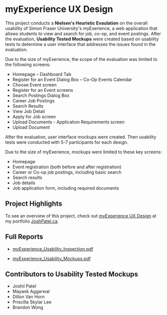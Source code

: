 # myExperience UX Design

This project conducts a **Nielsen's Heuristic Evaulation** on the overall usability of Simon Fraser University's myExerience, a web application that allows students to view and search for job, co-op, and event postings. After the evaluation, **Usability Tested Mockups** were created based on usability tests to determine a user interface that addresses the issues found in the evaluation.

Due to the size of myExerience, the scope of the evaluation was limited to the following screens:

* Homepage – Dashboard Tab
* Register for an Event Dialog Box – Co-Op Events Calendar
* Choose Event screen
* Register for an Event screens
* Search Postings Dialog Box
* Career Job Postings
* Search Results
* View Job Detail
* Apply for Job screen
* Upload Documents - Application Requirements screen
* Upload Document

After the evaluation, user interface mockups were created. Then usability tests were conducted with 5-7 participants for each design.

Due to the size of myExerience, mockups were limited to these key screens:

* Homepage
* Event registration (both before and after registration)
* Career or Co-op job postings, including basic search
* Search results
* Job details
* Job application form, including required documents

## Project Highlights

To see an overview of this project, check out [myExperience UX Design](http://joshpatel.ca/myExperience) at my portfolio [JoshPatel.ca](http://joshpatel.ca/).

## Full Reports

* [myExperience_Usability_Inspection.pdf](https://github.com/joshilp/UX-myExperience/raw/master/myExperience_Usability_Inspection.pdf)

* [myExperience_Usability_Mockups.pdf](https://github.com/joshilp/UX-myExperience/raw/master/myExperience_Usability_Mockups.pdf)

## Contributors to Usability Tested Mockups

* Joshil Patel
* Mayank Aggarwal
* Dillon Van Horn
* Priscilla Skylar Lee
* Brandon Wong

